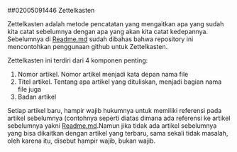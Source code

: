 ##02005091446 Zettelkasten

Zettelkasten adalah metode pencatatan yang mengaitkan apa yang sudah kita catat sebelumnya dengan apa yang akan kita catat kedepannya. 
Sebelumnya di [Readme.md](https://github.com/rizaramadan/contoh-zk/blob/main/README.md) sudah dibahas bahwa repository ini mencontohkan penggunaan
github untuk Zettelkasten. 

Zettelkasten ini terdiri dari 4 komponen penting:
1. Nomor artikel. Nomor artikel menjadi kata depan nama file
2. Titel artikel. Tentang apa artikel yang dituliskan, menjadi bagian nama file juga
3. Badan artikel

Setiap artikel baru, hampir wajib hukumnya untuk memiliki referensi pada artikel sebelumnya (contohnya seperti diatas dimana ada referensi ke artikel
sebelumnya yakni [Readme.md](https://github.com/rizaramadan/contoh-zk/blob/main/README.md).Namun jika tidak ada artikel sebelumnya yang bisa dikaitkan 
dengan artikel yang terbaru, sama sekali tidak masalah, oleh karena itu, disebut hampir wajib, bukan wajib.
